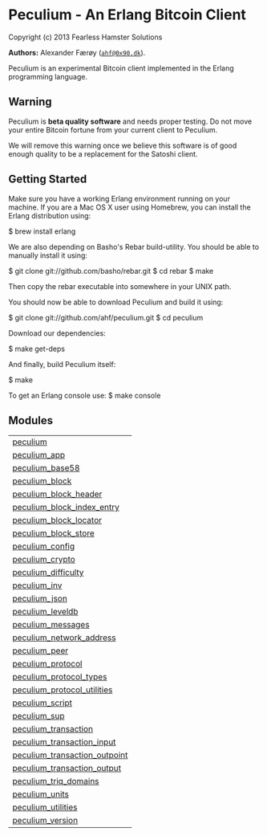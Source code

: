 

# Peculium - An Erlang Bitcoin Client #

Copyright (c) 2013 Fearless Hamster Solutions


__Authors:__ Alexander Færøy ([`ahf@0x90.dk`](mailto:ahf@0x90.dk)).

Peculium is an experimental Bitcoin client implemented in the Erlang programming language.

Warning
-------

Peculium is **beta quality software** and needs proper testing. Do not move your
entire Bitcoin fortune from your current client to Peculium.

We will remove this warning once we believe this software is of good enough
quality to be a replacement for the Satoshi client.

Getting Started
---------------

Make sure you have a working Erlang environment running on your machine. If you
are a Mac OS X user using Homebrew, you can install the Erlang distribution using:

$ brew install erlang

We are also depending on Basho's Rebar build-utility. You should be able to
manually install it using:

$ git clone git://github.com/basho/rebar.git
$ cd rebar
$ make

Then copy the rebar executable into somewhere in your UNIX path.

You should now be able to download Peculium and build it using:

$ git clone git://github.com/ahf/peculium.git
$ cd peculium

Download our dependencies:

$ make get-deps

And finally, build Peculium itself:

$ make

To get an Erlang console use:
$ make console


## Modules ##


<table width="100%" border="0" summary="list of modules">
<tr><td><a href="peculium.md" class="module">peculium</a></td></tr>
<tr><td><a href="peculium_app.md" class="module">peculium_app</a></td></tr>
<tr><td><a href="peculium_base58.md" class="module">peculium_base58</a></td></tr>
<tr><td><a href="peculium_block.md" class="module">peculium_block</a></td></tr>
<tr><td><a href="peculium_block_header.md" class="module">peculium_block_header</a></td></tr>
<tr><td><a href="peculium_block_index_entry.md" class="module">peculium_block_index_entry</a></td></tr>
<tr><td><a href="peculium_block_locator.md" class="module">peculium_block_locator</a></td></tr>
<tr><td><a href="peculium_block_store.md" class="module">peculium_block_store</a></td></tr>
<tr><td><a href="peculium_config.md" class="module">peculium_config</a></td></tr>
<tr><td><a href="peculium_crypto.md" class="module">peculium_crypto</a></td></tr>
<tr><td><a href="peculium_difficulty.md" class="module">peculium_difficulty</a></td></tr>
<tr><td><a href="peculium_inv.md" class="module">peculium_inv</a></td></tr>
<tr><td><a href="peculium_json.md" class="module">peculium_json</a></td></tr>
<tr><td><a href="peculium_leveldb.md" class="module">peculium_leveldb</a></td></tr>
<tr><td><a href="peculium_messages.md" class="module">peculium_messages</a></td></tr>
<tr><td><a href="peculium_network_address.md" class="module">peculium_network_address</a></td></tr>
<tr><td><a href="peculium_peer.md" class="module">peculium_peer</a></td></tr>
<tr><td><a href="peculium_protocol.md" class="module">peculium_protocol</a></td></tr>
<tr><td><a href="peculium_protocol_types.md" class="module">peculium_protocol_types</a></td></tr>
<tr><td><a href="peculium_protocol_utilities.md" class="module">peculium_protocol_utilities</a></td></tr>
<tr><td><a href="peculium_script.md" class="module">peculium_script</a></td></tr>
<tr><td><a href="peculium_sup.md" class="module">peculium_sup</a></td></tr>
<tr><td><a href="peculium_transaction.md" class="module">peculium_transaction</a></td></tr>
<tr><td><a href="peculium_transaction_input.md" class="module">peculium_transaction_input</a></td></tr>
<tr><td><a href="peculium_transaction_outpoint.md" class="module">peculium_transaction_outpoint</a></td></tr>
<tr><td><a href="peculium_transaction_output.md" class="module">peculium_transaction_output</a></td></tr>
<tr><td><a href="peculium_triq_domains.md" class="module">peculium_triq_domains</a></td></tr>
<tr><td><a href="peculium_units.md" class="module">peculium_units</a></td></tr>
<tr><td><a href="peculium_utilities.md" class="module">peculium_utilities</a></td></tr>
<tr><td><a href="peculium_version.md" class="module">peculium_version</a></td></tr></table>

